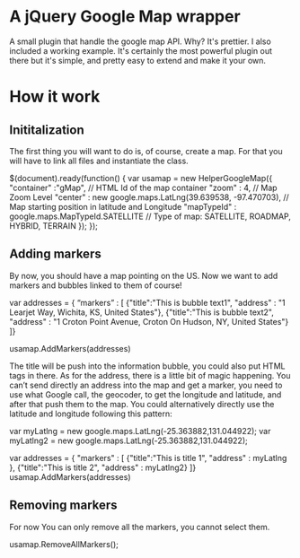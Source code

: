# A jQuery Google Map wrapper

A small plugin that handle the google map API. Why? It's prettier. I also included a working example. It's certainly the most powerful plugin out there but it's simple, and pretty easy to extend and make it your own.

# How it work


## Inititalization

The first thing you will want to do is, of course, create a map. For that you will have to link all files and instantiate the class.


<script src="http://ajax.googleapis.com/ajax/libs/jquery/1.4/jquery.min.js" type="text/javascript"></script>

<script src="js/helperGoogleMap.js" type="text/javascript"></script>

$(document).ready(function() {
 var usamap = new HelperGoogleMap({
  "container" :"gMap",   // HTML Id of the map container
  "zoom"  : 4,   // Map Zoom Level
  "center" : new google.maps.LatLng(39.639538, -97.470703), // Map starting position in latitude and Longitude
  "mapTypeId" : google.maps.MapTypeId.SATELLITE // Type of map: SATELLITE, ROADMAP, HYBRID, TERRAIN
 });
});

## Adding markers

By now, you should have a map pointing on the US. Now we want to add markers and bubbles linked to them of course!

var addresses = { “markers” : [
  {"title":"This is bubble text1", "address" : "1 Learjet Way, Wichita, KS, United States"},
  {"title":"This is bubble text2", "address" : "1 Croton Point Avenue, Croton On Hudson, NY, United States"}
 ]}

usamap.AddMarkers(addresses)

The title will be push into the information bubble, you could also put HTML tags in there. As for the address, there is a little bit of magic happening. You can’t send directly an address into the map and get a marker, you need to use what Google call, the geocoder, to get the longitude and latitude, and after that push them to the map. You could alternatively directly use the latitude and longitude following this pattern:


 var myLatlng = new google.maps.LatLng(-25.363882,131.044922);
 var myLatlng2 = new google.maps.LatLng(-25.363882,131.044922);

 var addresses = { "markers" : [
   {"title":"This is title 1", "address" : myLatlng },
   {"title":"This is title 2", "address" : myLatlng2}
  ]}
      usamap.AddMarkers(addresses)

## Removing markers

For now You can only remove all the markers, you cannot select them.

usamap.RemoveAllMarkers();

